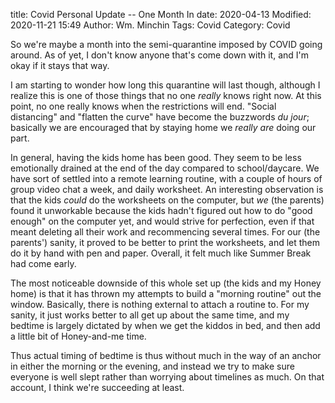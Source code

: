 title: Covid Personal Update -- One Month In
date: 2020-04-13
Modified: 2020-11-21 15:49
Author: Wm. Minchin
Tags: Covid
Category: Covid

So we're maybe a month into the semi-quarantine imposed by COVID going around.
As of yet, I don't know anyone that's come down with it, and I'm okay if it
stays that way.

I am starting to wonder how long this quarantine will last though, although I
realize this is one of those things that no one *really* knows right now. At
this point, no one really knows when the restrictions will end. "Social
distancing" and "flatten the curve" have become the buzzwords *du jour*;
basically we are encouraged that by staying home we *really are* doing our
part.

In general, having the kids home has been good. They seem to be less
emotionally drained at the end of the day compared to school/daycare. We have
sort of settled into a remote learning routine, with a couple of hours of group
video chat a week, and daily worksheet. An interesting observation is that the
kids *could* do the worksheets on the computer, but *we* (the parents) found it
unworkable because the kids hadn't figured out how to do "good enough" on the
computer yet, and would strive for perfection, even if that meant deleting all
their work and recommencing several times. For our (the parents') sanity, it
proved to be better to print the worksheets, and let them do it by hand with
pen and paper. Overall, it felt much like Summer Break had come early.

The most noticeable downside of this whole set up (the kids and my Honey home)
is that it has thrown my attempts to build a "morning routine" out the window.
Basically, there is nothing external to attach a routine to. For my sanity, it
just works better to all get up about the same time, and my bedtime is largely
dictated by when we get the kiddos in bed, and then add a little bit of
Honey-and-me time.

Thus actual timing of bedtime is thus without much in the way of an anchor in
either the morning or the evening, and instead we try to make sure everyone is
well slept rather than worrying about timelines as much. On that account, I
think we're succeeding at least.
